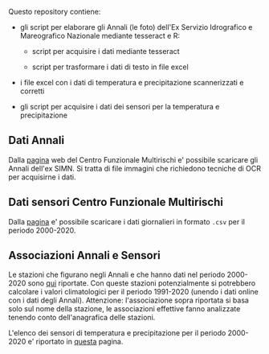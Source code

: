 Questo repository contiene:

- gli script per elaborare gli Annali (le foto) dell'Ex Servizio Idrografico e Mareografico Nazionale mediante tesseract e R:

  - script per acquisire i dati mediante tesseract
  
  - script per trasformare i dati di testo in file excel
  
- i file excel con i dati di temperatura e precipitazione scannerizzati e corretti

- gli script per acquisire i dati dei sensori per la temperatura e precipitazione

## Dati Annali 

Dalla [pagina](http://centrofunzionale.regione.campania.it/#/pages/documenti/annali) web del Centro Funzionale Multirischi e' possibile scaricare gli Annali dell'ex SIMN. Si tratta di file immagini che richiedono tecniche di OCR per acquisirne i dati.

## Dati sensori Centro Funzionale Multirischi

Dalla [pagina](http://centrofunzionale.regione.campania.it/#/pages/sensori/archivio-termo) e' possibile scaricare i dati giornalieri in formato `.csv` per il periodo 2000-2020.

## Associazioni Annali e Sensori

Le stazioni che figurano negli Annali e che hanno dati nel periodo 2000-2020 sono [qui](./annali.md) riportate. Con queste stazioni potenzialmente si potrebbero calcolare i valori climatologici per il periodo 1991-2020 (unendo i dati online con i dati degli Annali). Attenzione: l'associazione sopra riportata si basa solo sul nome della stazione, le associazioni effettive fanno analizzate tenendo conto dell'anagrafica delle stazioni.

L'elenco dei sensori di temperatura e precipitazione per il periodo 2000-2020 e' riportato in [questa](./sensori.md) pagina.





























